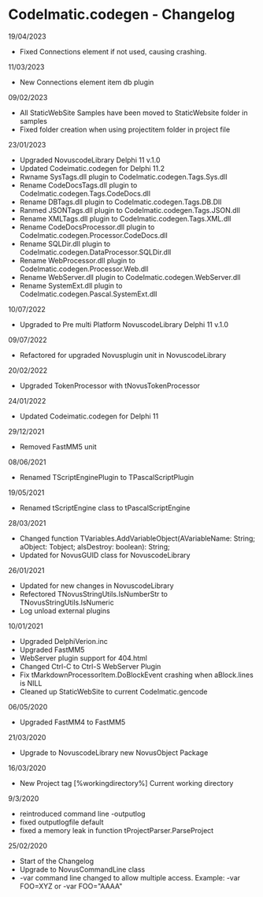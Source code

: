 # CodeImatic.codegen - Changelog

19/04/2023

* Fixed Connections element if not used, causing crashing.


11/03/2023

*  New Connections element item db plugin 

09/02/2023

* All StaticWebSite Samples have been moved to StaticWebsite folder in samples
* Fixed folder creation when using projectitem folder in project file

23/01/2023

* Upgraded NovuscodeLibrary Delphi 11 v.1.0
* Updated Codeimatic.codegen for Delphi 11.2
* Rwname SysTags.dll plugin to CodeImatic.codegen.Tags.Sys.dll
* Rename CodeDocsTags.dll plugin to CodeImatic.codegen.Tags.CodeDocs.dll
* Rename DBTags.dll plugin to CodeImatic.codegen.Tags.DB.Dll
* Ranmed JSONTags.dll plugin to CodeImatic.codegen.Tags.JSON.dll 
* Rename XMLTags.dll plugin to CodeImatic.codegen.Tags.XML.dll
* Rename CodeDocsProcessor.dll plugin to CodeImatic.codegen.Processor.CodeDocs.dll
* Rename SQLDir.dll plugin to CodeImatic.codegen.DataProcessor.SQLDir.dll
* Rename WebProcessor.dll plugin to CodeImatic.codegen.Processor.Web.dll
* Rename WebServer.dll plugin to CodeImatic.codegen.WebServer.dll
* Rename SystemExt.dll plugin to CodeImatic.codegen.Pascal.SystemExt.dll

10/07/2022

* Upgraded to Pre multi Platform NovuscodeLibrary Delphi 11 v.1.0

09/07/2022

* Refactored for upgraded Novusplugin unit in NovuscodeLibrary

20/02/2022

* Upgraded TokenProcessor with tNovusTokenProcessor

24/01/2022

* Updated Codeimatic.codegen for Delphi 11

29/12/2021

* Removed FastMM5 unit

08/06/2021

* Renamed TScriptEnginePlugin to TPascalScriptPlugin

19/05/2021

* Renamed tScriptEngine class to tPascalScriptEngine
  
28/03/2021

* Changed function TVariables.AddVariableObject(AVariableName: String; aObject: Tobject; aIsDestroy: boolean): String;
* Updated for NovusGUID class for NovuscodeLibrary

26/01/2021

* Updated for new changes in NovuscodeLibrary
* Refectored TNovusStringUtils.IsNumberStr to TNovusStringUtils.IsNumeric
* Log unload external plugins

10/01/2021

* Upgraded DelphiVerion.inc
* Upgraded FastMM5 
* WebServer plugin support for 404.html
* Changed Ctrl-C to Ctrl-S WebServer Plugin 
* Fix tMarkdownProcessorItem.DoBlockEvent crashing when aBlock.lines is NILL
* Cleaned up StaticWebSite to current CodeImatic.gencode

06/05/2020

* Upgraded FastMM4 to FastMM5

21/03/2020

* Upgrade to NovuscodeLibrary new NovusObject Package

16/03/2020

* New Project tag [%workingdirectory%] Current working directory

9/3/2020

  * reintroduced command line -outputlog 
  * fixed outputlogfile default 
  * fixed a memory leak in function tProjectParser.ParseProject

25/02/2020

* Start of the Changelog
* Upgrade to NovusCommandLine class
* -var command line changed to allow multiple access. 
   Example: -var FOO=XYZ or -var FOO="AAAA"